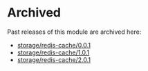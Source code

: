 # Archived

Past releases of this module are archived here:

- [storage/redis-cache/0.0.1](https://github.com/Azure/bicep-registry-modules/releases/tag/storage/redis-cache/0.0.1)
- [storage/redis-cache/1.0.1](https://github.com/Azure/bicep-registry-modules/releases/tag/storage/redis-cache/1.0.1)
- [storage/redis-cache/2.0.1](https://github.com/Azure/bicep-registry-modules/releases/tag/storage/redis-cache/2.0.1)
